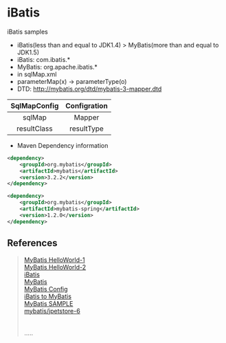 iBatis
======
iBatis samples  
- iBatis(less than and equal to JDK1.4) > MyBatis(more than and equal to JDK1.5)
- iBatis: com.ibatis.*
- MyBatis: org.apache.ibatis.*
- in sqlMap.xml
- parameterMap(x) -> parameterType(o)
- DTD: http://mybatis.org/dtd/mybatis-3-mapper.dtd

| SqlMapConfig | Configration |  
|:---------:|:-------:|
| sqlMap | Mapper |
| resultClass | resultType |


- Maven Dependency information  
```xml
<dependency>
	<groupId>org.mybatis</groupId>
	<artifactId>mybatis</artifactId>
	<version>3.2.2</version>
</dependency>

<dependency>
	<groupId>org.mybatis</groupId>
	<artifactId>mybatis-spring</artifactId>
	<version>1.2.0</version>
</dependency>
```






References
----------
> [MyBatis HelloWorld-1](http://marshia.tistory.com/entry/Mybatis-%EA%B0%84%EB%8B%A8%ED%95%9C-%EB%A7%88%EC%9D%B4%EB%B0%94%ED%8B%B0%EC%8A%A4-CRUD-%EC%98%88%EC%A0%9C "MyBatis HelloWorld-1")  
> [MyBatis HelloWorld-2](http://araikuma.tistory.com/484?category=783432 "MyBatis HelloWorld-2")  
> [iBatis](http://ibatis.apache.org/ "iBatis")  
> [MyBatis](http://mybatis.org "MyBatis")  
> [MyBatis Config](http://www.mybatis.org/mybatis-3/ko/configuration.html "MyBatis Config")  
> [iBatis to MyBatis](http://uwostudy.tistory.com/19 "iBatis to MyBatis")  
> [MyBatis SAMPLE](http://docs.altibase.com/pages/viewpage.action?pageId=7340860 "")  
> [mybatis/jpetstore-6](https://github.com/mybatis/jpetstore-6 "mybatis/jpetstore-6")  
> []( "")  
> []( "")  
.....



